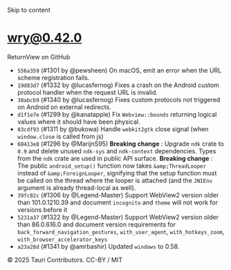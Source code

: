 Skip to content
# wry@0.42.0
ReturnView on GitHub
  * `556a359` (#1301 by @pewsheen) On macOS, emit an error when the URL scheme registration fails.
  * `19d83d7` (#1332 by @lucasfernog) Fixes a crash on the Android custom protocol handler when the request URL is invalid.
  * `38abcb9` (#1340 by @lucasfernog) Fixes custom protocols not triggered on Android on external redirects.
  * `d1f1e7e` (#1299 by @kanatapple) Fix `Webview::bounds` returning logical values where it should have been physical.
  * `03cdf93` (#1311 by @bukowa) Handle `webkit2gtk` close signal (when `window.close` is called from js)
  * `68413e8` (#1296 by @MarijnS95) **Breaking change** : Upgrade `ndk` crate to `0.9` and delete unused `ndk-sys` and `ndk-context` dependencies. Types from the `ndk` crate are used in public API surface. **Breaking change** : The public `android_setup()` function now takes `&amp;ThreadLooper` instead of `&amp;ForeignLooper`, signifying that the setup function must be called on the thread where the looper is attached (and the `JNIEnv` argument is already thread-local as well).
  * `39fc82c` (#1306 by @Legend-Master) Support WebView2 version older than 101.0.1210.39 and document `incognito` and `theme` will not work for versions before it
  * `5231a37` (#1322 by @Legend-Master) Support WebView2 version older than 86.0.616.0 and document version requirements for `back_forward_navigation_gestures`, `with_user_agent`, `with_hotkeys_zoom`, `with_browser_accelerator_keys`
  * `a23a28d` (#1341 by @amrbashir) Updated `windows` to 0.58.


© 2025 Tauri Contributors. CC-BY / MIT
